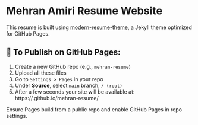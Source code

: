 # Mehran Amiri Resume Website

This resume is built using [modern-resume-theme](https://github.com/sproogen/modern-resume-theme), a Jekyll theme optimized for GitHub Pages.

## 🔧 To Publish on GitHub Pages:

1. Create a new GitHub repo (e.g., `mehran-resume`)
2. Upload all these files
3. Go to `Settings > Pages` in your repo
4. Under **Source**, select `main` branch, `/ (root)`
5. After a few seconds your site will be available at:
   https://<your-username>.github.io/mehran-resume/

Ensure Pages build from a public repo and enable GitHub Pages in repo settings.

